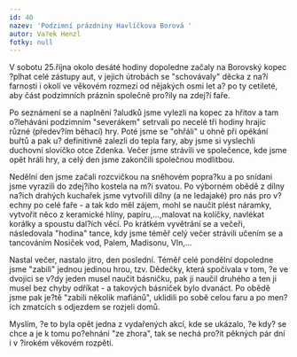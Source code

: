 ```yaml
---
id: 40
nazev: 'Podzimní prázdniny Havlíčkova Borová '
autor: Va?ek Henzl
fotky: null
---
```

V sobotu 25.října okolo desáté hodiny dopoledne začaly na Borovský kopec ?plhat celé zástupy aut, v jejich útrobách se "schovávaly" děcka z na?í farnosti i okolí ve věkovém rozmezí od nějakých osmi let a? po ty cetileté, aby část podzimních práznin společně pro?ily na zdej?í faře.<p>
Po seznámení se a naplnění ?aludků jsme vylezli na kopec za hřitov a tam o?leháváni podzimním "severákem" setrvali po necelé tři hodiny hrajíc různé (předev?ím běhací) hry. Poté jsme se "ohřáli" u ohně při opékání buřtů a pak u? definitivně zalezli do tepla fary, aby jsme si vyslechli duchovní slovíčko otce Zdenka. Večer jsme strávili ve společence, kde jsme opět hráli hry, a celý den jsme zakončili společnou modlitbou.<p>
Nedělní den jsme začali rozcvičkou na sněhovém popra?ku a po snídani jsme vyrazili do zdej?ího kostela na m?i svatou. Po výborném obědě z dílny na?ich drahých kuchařek jsme vytvořili dílny (a ne ledajaké) pro nás pro v?echny po celé faře - a tak kdo měl zájem, mohl se naučit plést náramky, vytvořit něco z keramické hlíny, papíru,...,malovat na kolíčky, navlékat korálky a spoustu dal?ích věcí. Po krátkém vyvětrání se a večeři, následovala "hodina" tance, kdy jsme téměř celý večer strávili učením se a tancováním Nosiček vod, Palem, Madisonu, Vln,...<p>
Nastal večer, nastalo jitro, den poslední. Téměř celé pondělní dopoledne jsme "zabili" jednou jedinou hrou, tzv. Dědečky, která spočívala v tom, ?e ve dvojici se v?dy jeden musel naučit básničku, pak ji naučil druhého a ten ji musel bez chyby odříkat - a takových básniček bylo dvanáct. Po obědě jsme pak je?tě "zabili několik mafiánů", uklidili po sobě celou faru a po men?ích zmatcích s odjezdem se rozjeli domů.<p>
Myslím, ?e to byla opět jedna z vydařených akcí, kde se ukázalo, ?e kdy? se chce a je k tomu po?ehnání "ze zhora", tak se nechá pro?ít pěkných pár dní i v ?irokém věkovém rozpětí.

